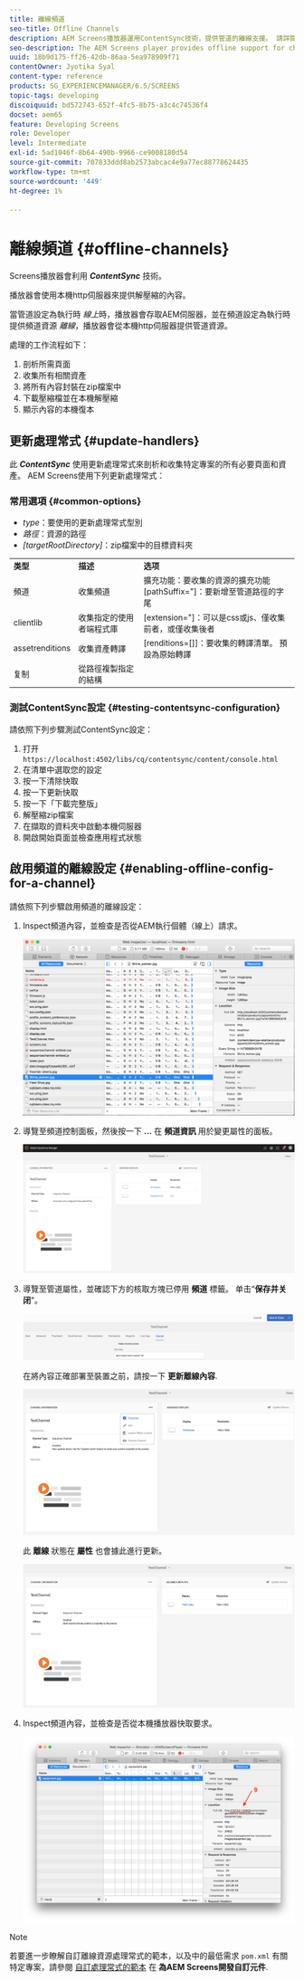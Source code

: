 ```yaml
---
title: 離線頻道
seo-title: Offline Channels
description: AEM Screens播放器運用ContentSync技術，提供管道的離線支援。 請詳閱本頁以進一步瞭解更新處理常式及啟用頻道的離線設定。
seo-description: The AEM Screens player provides offline support for channels by leveraging the ContentSync technology. Follow this page to learn more about update handlers and enabling offline configuration for a channel.
uuid: 18b9d175-ff26-42db-86aa-5ea978909f71
contentOwner: Jyotika Syal
content-type: reference
products: SG_EXPERIENCEMANAGER/6.5/SCREENS
topic-tags: developing
discoiquuid: bd572743-652f-4fc5-8b75-a3c4c74536f4
docset: aem65
feature: Developing Screens
role: Developer
level: Intermediate
exl-id: 5ad1046f-8b64-490b-9966-ce9008180d54
source-git-commit: 707833ddd8ab2573abcac4e9a77ec88778624435
workflow-type: tm+mt
source-wordcount: '449'
ht-degree: 1%

---
```


# 離線頻道 {#offline-channels}

Screens播放器會利用 ***ContentSync*** 技術。

播放器會使用本機http伺服器來提供解壓縮的內容。

當管道設定為執行時 *線上*&#x200B;時，播放器會存取AEM伺服器，並在頻道設定為執行時提供頻道資源 *離線*，播放器會從本機http伺服器提供管道資源。

處理的工作流程如下：

1. 剖析所需頁面
1. 收集所有相關資產
1. 將所有內容封裝在zip檔案中
1. 下載壓縮檔並在本機解壓縮
1. 顯示內容的本機復本

## 更新處理常式 {#update-handlers}

此 ***ContentSync*** 使用更新處理常式來剖析和收集特定專案的所有必要頁面和資產。 AEM Screens使用下列更新處理常式：

### 常用選項 {#common-options}

* *type*：要使用的更新處理常式型別
* *路徑*：資源的路徑
* *[targetRootDirectory]*：zip檔案中的目標資料夾

<table>
 <tbody>
  <tr>
   <td><strong>类型</strong></td> 
   <td><strong>描述</strong></td> 
   <td><strong>选项</strong></td> 
  </tr>
  <tr>
   <td>頻道</td> 
   <td>收集頻道</td> 
   <td>擴充功能：要收集的資源的擴充功能<br /> [pathSuffix="]：要新增至管道路徑的字尾<br /> </td> 
  </tr>
  <tr>
   <td>clientlib</td> 
   <td>收集指定的使用者端程式庫</td> 
   <td>[extension="]：可以是css或js、僅收集前者，或僅收集後者</td> 
  </tr>
  <tr>
   <td>assetrenditions</td> 
   <td>收集資產轉譯</td> 
   <td>[renditions=[]]：要收集的轉譯清單。 預設為原始轉譯</td> 
  </tr>
  <tr>
   <td>复制</td> 
   <td>從路徑複製指定的結構</td> 
   <td> </td> 
  </tr>
 </tbody>
</table>

### 測試ContentSync設定 {#testing-contentsync-configuration}

請依照下列步驟測試ContentSync設定：

1. 打开 `https://localhost:4502/libs/cq/contentsync/content/console.html`
1. 在清單中選取您的設定
1. 按一下清除快取
1. 按一下更新快取
1. 按一下「下載完整版」
1. 解壓縮zip檔案
1. 在擷取的資料夾中啟動本機伺服器
1. 開啟開始頁面並檢查應用程式狀態

## 啟用頻道的離線設定 {#enabling-offline-config-for-a-channel}

請依照下列步驟啟用頻道的離線設定：

1. Inspect頻道內容，並檢查是否從AEM執行個體（線上）請求。

   ![chlimage_1-24](assets/chlimage_1-24.png)

1. 導覽至頻道控制面板，然後按一下 **...** 在 **頻道資訊** 用於變更屬性的面板。

   ![chlimage_1-25](assets/chlimage_1-25.png)

1. 導覽至管道屬性，並確認下方的核取方塊已停用 **頻道** 標籤。 单击“**保存并关闭**”。

   ![screen_shot_2017-12-19at122422pm](assets/screen_shot_2017-12-19at122422pm.png)

   在將內容正確部署至裝置之前，請按一下 **更新離線內容**.

   ![screen_shot_2017-12-19at122637pm](assets/screen_shot_2017-12-19at122637pm.png)

   此 **離線** 狀態在 **屬性** 也會據此進行更新。

   ![screen_shot_2017-12-19at124735pm](assets/screen_shot_2017-12-19at124735pm.png)

1. Inspect頻道內容，並檢查是否從本機播放器快取要求。

   ![chlimage_1-26](assets/chlimage_1-26.png)

>[!NOTE]
>
>若要進一步瞭解自訂離線資源處理常式的範本，以及中的最低需求 `pom.xml` 有關特定專案，請參閱 [自訂處理常式的範本](/help/user-guide/developing-custom-component-tutorial-develop.md#custom-handlers) 在 **為AEM Screens開發自訂元件**.
